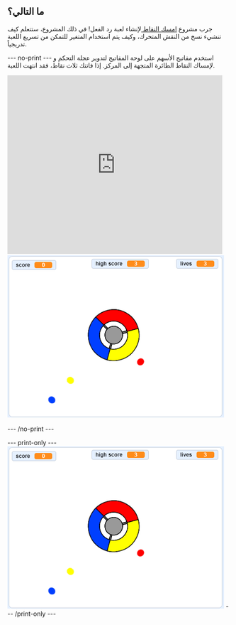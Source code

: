 ## ما التالي؟

جرب مشروع [ امسك النقاط ](https://projects.raspberrypi.org/en/projects/catch-the-dots?utm_source=pathway&utm_medium=whatnext&utm_campaign=projects) لإنشاء لعبة رد الفعل! في ذلك المشروع، ستتعلم كيف تنشيء نسخ من النقش المتحرك، وكيف يتم استخدام المتغير للتمكن من تسريع اللعبة تدريجياً.

\--- no-print \--- استخدم مفاتيح الأسهم على لوحة المفاتيح لتدوير عجلة التحكم و لإمساك النقاط الطائرة المتجهة إلى المركز. إذا فاتتك ثلاث نقاط، فقد انتهت اللعبة.

<div class="scratch-preview">
  <iframe allowtransparency="true" width="485" height="402" src="https://scratch.mit.edu/projects/embed/252923761/?autostart=false" frameborder="0" scrolling="no"></iframe>
  <img src="images/dots-final.png">
</div>

\--- /no-print \---

\--- print-only \--- ![Dots screenshot](images/dots-final.png) \--- /print-only \---